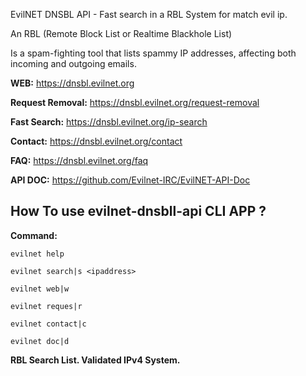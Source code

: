EvilNET DNSBL API - Fast search in a RBL System for match evil ip.

An RBL (Remote Block List or Realtime Blackhole List) 

Is a spam-fighting tool that lists spammy IP addresses, affecting both incoming and outgoing emails.

**WEB:** https://dnsbl.evilnet.org

**Request Removal:** https://dnsbl.evilnet.org/request-removal

**Fast Search:** https://dnsbl.evilnet.org/ip-search

**Contact:** https://dnsbl.evilnet.org/contact

**FAQ:** https://dnsbl.evilnet.org/faq

**API DOC:** https://github.com/Evilnet-IRC/EvilNET-API-Doc

## How To use evilnet-dnsbll-api CLI APP ?

**Command:**

```
evilnet help
```

```
evilnet search|s <ipaddress>
```

```
evilnet web|w
```

```
evilnet reques|r
```

```
evilnet contact|c
```

```
evilnet doc|d
```

**RBL Search List. Validated IPv4 System.**
